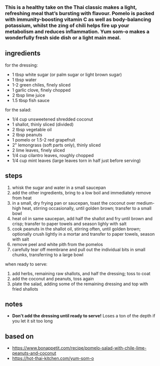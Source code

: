 ### This is a healthy take on the Thai classic makes a light, refreshing meal that’s bursting with flavour. Pomelo is packed with immunity-boosting vitamin C as well as body-balancing potassium, whilst the zing of chili helps fire up your metabolism and reduces inflammation. Yum som-o makes a wonderfully fresh side dish or a light main meal.

## ingredients

for the dressing:
* 1 tbsp white sugar (or palm sugar or light brown sugar)
* 1 tbsp water
* 1-2 green chiles, finely sliced
* 1 garlic clove, finely chopped
* 2 tbsp lime juice
* 1.5 tbsp fish sauce

for the salad:
* 1/4 cup unsweetened shredded coconut
* 1 shallot, thinly sliced (divided)
* 2 tbsp vegetable oil
* 2 tbsp peanuts
* 1 pomelo or 1.5-2 red grapefruit
* 2" lemongrass (soft parts only), thinly sliced
* 2 lime leaves, finely sliced
* 1/4 cup cilantro leaves, roughly chopped
* 1/4 cup mint leaves (large leaves torn in half just before serving)

## steps
1. whisk the sugar and water in a small saucepan
2. add the other ingredients, bring to a low boil and immediately remove from heat
3. in a small, dry frying pan or saucepan, toast the coconut over medium-high heat, stirring occasionally, until golden brown; transfer to a small bowl
4. heat oil in same saucepan, add half the shallot and fry until brown and crisp; transfer to paper towels and season lighly with salt
5. cook peanuts in the shallot oil, stirring often, until golden brown; optionally crush lightly in a mortar and transfer to paper towels, season with salt
6. remove peel and white pith from the pomelos
7. carefully tear off membrane and pull out the individual bits in small chunks, transferring to a large bowl

when ready to serve:
1. add herbs, remaining raw shallots, and half the dressing; toss to coat
2. add the coconut and peanuts, toss again
3. plate the salad, adding some of the remaining dressing and top with fried shallots

## notes
* **Don't add the dressing until ready to serve!** Loses a ton of the depth if you let it sit too long

## based on
* https://www.bonappetit.com/recipe/pomelo-salad-with-chile-lime-peanuts-and-coconut
* https://hot-thai-kitchen.com/yum-som-o

